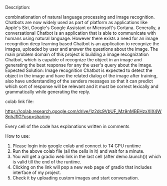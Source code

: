 Description:

 combinationation of  natural language processing and image recognition.
 Chatbots are now widely used as part of platform as applications like Apple's Siri, Google's Google Assistant or Microsoft's Cortana. 
 Generally, a conversational Chatbot is an application that is able to communicate with humans using natural language. However there exists a need for an image recognition deep learning based Chatbot is an application to recognize the images, uploaded by user and answer the questions about the image. The main problem domain of this project is building a image recognization Chatbot, which is capable of recognize the object in an image and generating the best response for any the user's query about the image.
 Expected Solution: Image recognition Chatbot is expected to detect the object in the image and have the related dialog of the image after training, also have understanding of the senders messages so that it can predict which sort of response will be relevant and it must be correct lexically and grammatically while generating the reply.







colab link file:

https://colab.research.google.com/drive/1z2dc9VbUF_Mz9nMBEHzxXIX4W8nhJflG?usp=sharing

Every cell of the code has explanations written in comments

How to use:
1. Please login into google colab and connect to T4 GPU runtime
2. Run the above colab file (all the cells in it) and wait for a minute.
3. You will get a gradio web link in the last cell (after demo.launch()) which is valid till the end of the runtime.
4. Clicking on the link will pop a new web page of gradio that includes interface of my project.
5. Check it by uploading custom images and start conversation.
